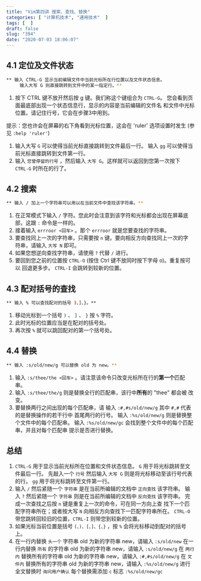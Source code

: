 ```yaml
---
title: "Vim第四讲 搜索、查找、替换"
categories: [ "计算机技术", "通用技术"  ]
tags: [  ]
draft: false
slug: "394"
date: "2020-07-03 18:06:07"
---
```


## 4.1 定位及文件状态

```bash
** 输入 CTRL-G 显示当前编辑文件中当前光标所在行位置以及文件状态信息。
     输入大写 G 则直接跳转到文件中的某一指定行。**
```

1. 按下 CTRL 键不放开然后按 g 键。我们称这个键组合为 `CTRL-G`。
您会看到页面最底部出现一个状态信息行，显示的内容是当前编辑的文件名
和文件中光标位置。请记住行号，它会在步骤3中用到。

提示：您也许会在屏幕的右下角看到光标位置，这会在 'ruler' 选项设置时发生 (参见 `:help 'ruler'`)

1. 输入大写 `G` 可以使得当前光标直接跳转到文件最后一行。
输入 `gg` 可以使得当前光标直接跳转到文件第一行。
2. 输入 `您曾停留的行号` ，然后输入 `大写 G`。这样就可以返回到您第一次按下 `CTRL-G` 时所在的行了。

## 4.2 搜索

```bash
** 输入 / 加上一个字符串可以用以在当前文件中查找该字符串。**
```

1. 在正常模式下输入 `/` 字符。您此时会注意到该字符和光标都会出现在屏幕底
部，这跟 `:` 命令是一样的。
2. 接着输入 `errroor <回车>` 。那个 `errroor` 就是您要查找的字符串。
3. 要查找同上一次的字符串，只需要按 `n` 键。要向相反方向查找同上一次的字
符串，请输入 `大写 N` 即可。
4. 如果您想逆向查找字符串，请使用 `?` 代替 `/` 进行。
5. 要回到您之前的位置按 `CTRL-O` (按住 Ctrl 键不放同时按下字母 o)。重复按可以
回退更多步。 `CTRL-I` 会跳转到较新的位置。

## 4.3 配对括号的查找

```bash
** 输入 % 可以查找配对的括号 )、]、}。**
```

1. 移动光标到一个括号 `)` 、 `]`  、 `}`   按 `%` 字符。
2. 此时光标的位置应当是在配对的括号处。
3. 再次按 `%` 就可以跳回配对的第一个括号处。

## 4.4 替换

```bash
** 输入 :s/old/new/g 可以替换 old 为 new。**
```

1. 输入 `:s/thee/the <回车>`  。请注意该命令只改变光标所在行的**第一个**匹配
串。
2. 输入 `:s/thee/the/g` 则是替换全行的匹配串，该行中**所有**的 "thee" 都会被
改变。
3. 要替换两行之间出现的每个匹配串，请
输入 `:#,#s/old/new/g` 其中 `#,#` 代表的是替换操作的若干行中
首尾两行的行号。
输入 `:%s/old/new/g` 则是替换整个文件中的每个匹配串。
输入 `:%s/old/new/gc` 会找到整个文件中的每个匹配串，并且对每个匹配串
提示是否进行替换。

## 总结

1. `CTRL-G` 用于显示当前光标所在位置和文件状态信息。
`G` 用于将光标跳转至文件最后一行。
先敲入一个 `行号` 然后输入 `大写 G` 则是将光标移动至该行号代表的行。
`gg` 用于将光标跳转至文件第一行。
2. 输入 `/` 然后紧随一个 `字符串` 是在当前所编辑的文档中 `正向查找` 该字符串。
输入 `?` 然后紧随一个 `字符串` 则是在当前所编辑的文档中 `反向查找` 该字符串。
完成一次查找之后按 `n` 键是重复上一次的命令，可在同一方向上查
找下一个匹配字符串所在；或者按大写 `N` 向相反方向查找下一匹配字符串所在。
`CTRL-O` 带您跳转回较旧的位置，`CTRL-I` 则带您到较新的位置。
3. 如果光标当前位置是括号 `(、)、[、]、{、}` ，按 `%` 会将光标移动到配对的括号上。
4. 在一行内替换 `头一个` 字符串 old 为新的字符串 new，请输入 `:s/old/new`
在一行内替换 `所有` 的字符串 old 为新的字符串 new，请输入 `:s/old/new/g`
在 `两行内` 替换所有的字符串 old 为新的字符串 new，请输入 `:#,#s/old/new/g`
在 `文件内` 替换所有的字符串 old 为新的字符串 new，请输入 `:%s/old/new/g`
进行全文替换时 `询问用户确认` 每个替换需添加 `c` 标志 `:%s/old/new/gc`